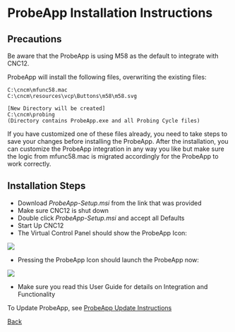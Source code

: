 # ProbeApp Installation Instructions


## Precautions
Be aware that the ProbeApp is using M58 as the default to integrate with CNC12.

ProbeApp will install the following files, overwriting the existing files:
```
C:\cncm\mfunc58.mac
C:\cncm\resources\vcp\Buttons\m58\m58.svg

[New Directory will be created]
C:\cncm\probing
(Directory contains ProbeApp.exe and all Probing Cycle files)
```

If you have customized one of these files already, you need to take steps to save your changes before installing the ProbeApp.
After the installation, you can customize the ProbeApp integration in any way you like but make sure the logic from mfunc58.mac is migrated accordingly for the ProbeApp to work correctly.

## Installation Steps

* Download *ProbeApp-Setup.msi* from the link that was provided
* Make sure CNC12 is shut down
* Double click *ProbeApp-Setup.msi* and accept all Defaults
* Start Up CNC12
* The Virtual Control Panel should show the ProbeApp Icon:

![](/images/pa062.PNG)

* Pressing the ProbeApp Icon should launch the ProbeApp now:

![](/images/pa001.PNG)

* Make sure you read this User Guide for details on Integration and Functionality

To Update ProbeApp, see [ProbeApp Update Instructions](update.md)



[Back](index.md)

